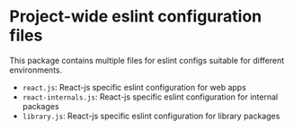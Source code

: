 # Project-wide eslint configuration files

This package contains multiple files for eslint configs suitable for different environments.

- `react.js`: React-js specific eslint configuration for web apps
- `react-internals.js`: React-js specific eslint configuration for internal packages
- `library.js`: React-js specific eslint configuration for library packages
